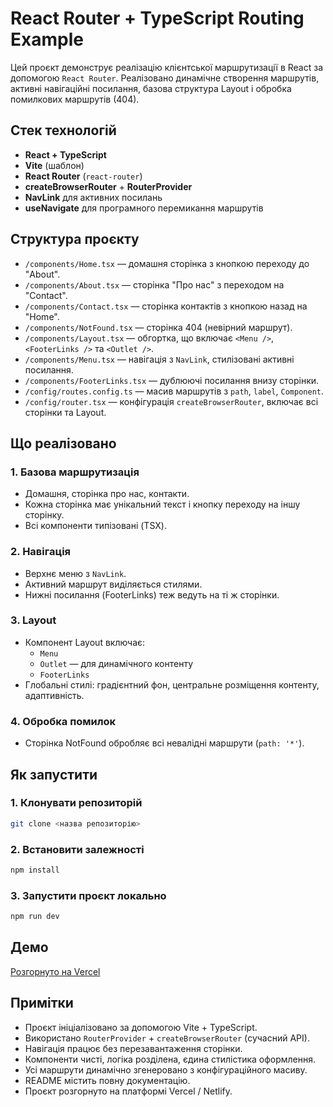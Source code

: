 # React Router + TypeScript Routing Example

Цей проєкт демонструє реалізацію клієнтської маршрутизації в React за допомогою `React Router`. Реалізовано динамічне створення маршрутів, активні навігаційні посилання, базова структура Layout і обробка помилкових маршрутів (404).


## Стек технологій

- **React + TypeScript**
- **Vite** (шаблон)
- **React Router** (`react-router`)
- **createBrowserRouter** + **RouterProvider**
- **NavLink** для активних посилань
- **useNavigate** для програмного перемикання маршрутів


## Структура проєкту

- `/components/Home.tsx` — домашня сторінка з кнопкою переходу до "About".
- `/components/About.tsx` — сторінка "Про нас" з переходом на "Contact".
- `/components/Contact.tsx` — сторінка контактів з кнопкою назад на "Home".
- `/components/NotFound.tsx` — сторінка 404 (невірний маршрут).
- `/components/Layout.tsx` — обгортка, що включає `<Menu />`, `<FooterLinks />` та `<Outlet />`.
- `/components/Menu.tsx` — навігація з `NavLink`, стилізовані активні посилання.
- `/components/FooterLinks.tsx` — дублюючі посилання внизу сторінки.
- `/config/routes.config.ts` — масив маршрутів з `path`, `label`, `Component`.
- `/config/router.tsx` — конфігурація `createBrowserRouter`, включає всі сторінки та Layout.


## Що реалізовано

### 1. Базова маршрутизація

- Домашня, сторінка про нас, контакти.
- Кожна сторінка має унікальний текст і кнопку переходу на іншу сторінку.
- Всі компоненти типізовані (TSX).

### 2. Навігація

- Верхнє меню з `NavLink`.
- Активний маршрут виділяється стилями.
- Нижні посилання (FooterLinks) теж ведуть на ті ж сторінки.

### 3. Layout

- Компонент Layout включає:
  - `Menu`
  - `Outlet` — для динамічного контенту
  - `FooterLinks`
- Глобальні стилі: градієнтний фон, центральне розміщення контенту, адаптивність.

### 4. Обробка помилок

- Сторінка NotFound обробляє всі невалідні маршрути (`path: '*'`).


## Як запустити

### 1. Клонувати репозиторій

```bash
git clone <назва репозиторію>
```

### 2. Встановити залежності

```bash
npm install
```

### 3. Запустити проєкт локально

```bash
npm run dev
```


## Демо

[Розгорнуто на Vercel](https://fullstack-hw43-react-router.vercel.app/)


## Примітки

- Проєкт ініціалізовано за допомогою Vite + TypeScript.
- Використано `RouterProvider` + `createBrowserRouter` (сучасний API).
- Навігація працює без перезавантаження сторінки.
- Компоненти чисті, логіка розділена, єдина стилістика оформлення.
- Усі маршрути динамічно згенеровано з конфігураційного масиву.
- README містить повну документацію.
- Проєкт розгорнуто на платформі Vercel / Netlify.
